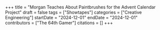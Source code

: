 +++
title = "Morgan Teaches About Paintbrushes for the Advent Calendar Project"
draft = false
tags = ["Showtapes"]
categories = ["Creative Engineering"]
startDate = "2024-12-01"
endDate = "2024-12-01"
contributors = ["The 64th Gamer"]
citations = []
+++

